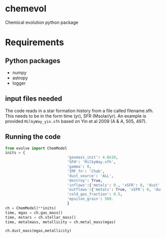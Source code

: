 # chemevol
Chemical evolution python package

# Requirements

## Python packages
- numpy
- astropy
- logger

## input files needed
The code reads in a star formation history from a file called filename.sfh.  This needs to be in the form time (yr), SFR (Msolar/yr).    An example is provided `MilkyWay_yin.sfh` based on Yin et al 2009 (A & A, 505, 497).

## Running the code
```python
from evolve import ChemModel
inits = {
							'gasmass_init': 4.8e10,
							'SFH': 'MilkyWay.sfh',
							'gamma': 0,
							'IMF_fn': 'Chab',
							'dust_source': 'ALL',
							'destroy': True,
							'inflows':{'metals': 0., 'xSFR': 0, 'dust': True},
  							'outflows':{'metals': True, 'xSFR': 0, 'dust': True},
							'cold_gas_fraction': 0.5,
							'epsilon_grain': 500.
							}
ch = ChemModel(**inits)
time, mgas = ch.gas_mass()
time, mstars = ch.stellar_mass()
time, metalmass, metallicity = ch.metal_mass(mgas)

ch.dust_mass(mgas,metallicity)

```
